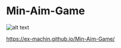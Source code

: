 # Min-Aim-Game


![alt text](https://github.com/Ex-Machin/Drag---Drop/blob/master/Screenshot_1.png?raw=true)

https://ex-machin.github.io/Min-Aim-Game/
